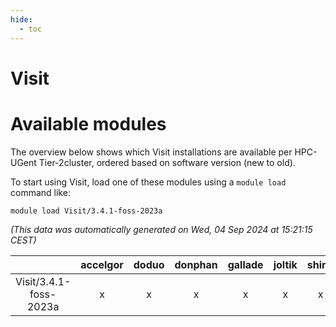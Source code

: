```yaml
---
hide:
  - toc
---
```


Visit
=====

# Available modules


The overview below shows which Visit installations are available per HPC-UGent Tier-2cluster, ordered based on software version (new to old).

To start using Visit, load one of these modules using a `module load` command like:

```shell
module load Visit/3.4.1-foss-2023a
```

*(This data was automatically generated on Wed, 04 Sep 2024 at 15:21:15 CEST)*  

| |accelgor|doduo|donphan|gallade|joltik|shinx|skitty|
| :---: | :---: | :---: | :---: | :---: | :---: | :---: | :---: |
|Visit/3.4.1-foss-2023a|x|x|x|x|x|x|x|

